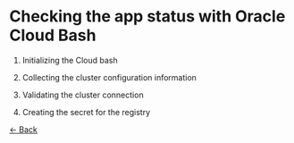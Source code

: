 # Checking the app status with Oracle Cloud Bash

1. Initializing the Cloud bash

2. Collecting the cluster configuration information

3. Validating the cluster connection

4. Creating the secret for the registry

[<- Back](../README.md)